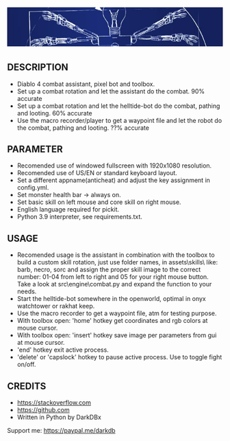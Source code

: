 # <img src="assets/layout/mmorpg_helper_title.png">

## DESCRIPTION
- Diablo 4 combat assistant, pixel bot and toolbox.
- Set up a combat rotation and let the assistant do the combat. 90% accurate
- Set up a combat rotation and let the helltide-bot do the combat, pathing and looting. 60% accurate
- Use the macro recorder/player to get a waypoint file and let the robot do the combat, pathing and looting. ??% accurate


## PARAMETER
- Recomended use of windowed fullscreen with 1920x1080 resolution.
- Recomended use of US/EN or standard keyboard layout.
- Set a different appname(anticheat) and adjust the key assignment in config.yml.
- Set monster health bar -> always on.
- Set basic skill on left mouse and core skill on right mouse.
- English language required for pickit.
- Python 3.9 interpreter, see requirements.txt.


## USAGE
- Recomended usage is the assistant in combination with the toolbox to build a custom skill rotation,
    just use folder names, in assets\skills\ like: barb, necro, sorc and assign the proper skill image
    to the correct number: 01-04 from left to right and 05 for your right mouse button.
    Take a look at src\engine\combat.py and expand the function to your needs.
- Start the helltide-bot somewhere in the openworld, optimal in onyx watchtower or rakhat keep.
- Use the macro recorder to get a waypoint file, atm for testing purpose.
- With toolbox open: 'home' hotkey get coordinates and rgb colors at mouse cursor.
- With toolbox open: 'insert' hotkey save image per parameters from gui at mouse cursor.
- 'end' hotkey exit active process.
- 'delete' or 'capslock' hotkey to pause active process. Use to toggle fight on/off.


## CREDITS
- https://stackoverflow.com
- https://github.com
- Written in Python by DarkDBx


Support me: https://paypal.me/darkdb
